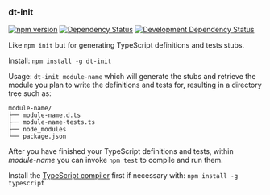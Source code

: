 ### dt-init
<!--[![Build Status](https://travis-ci.org/stpettersens/dt-init.png?branch=master)](https://travis-ci.org/stpettersens/dt-init)-->
[![npm version](https://badge.fury.io/js/dt-init.svg)](http://npmjs.org/package/dt-init)
[![Dependency Status](https://david-dm.org/stpettersens/dt-init.png?theme=shields.io)](https://david-dm.org/stpettersens/dt-init) [![Development Dependency Status](https://david-dm.org/stpettersens/dt-init/dev-status.png?theme=shields.io)](https://david-dm.org/stpettersens/dt-init#info=devDependencies)

Like `npm init` but for generating TypeScript definitions and tests stubs.

Install: `npm install -g dt-init`

Usage: `dt-init module-name` which will generate the stubs and retrieve the module
you plan to write the definitions and tests for, resulting in a directory tree such as:

    module-name/ 
    ├── module-name.d.ts
    ├── module-name-tests.ts
    ├── node_modules
    └── package.json

After you have finished your TypeScript definitions and tests, 
within *module-name* you can invoke `npm test` to compile and run them.

Install the [TypeScript compiler](http://www.typescriptlang.org) first if necessary with: 
`npm install -g typescript`
